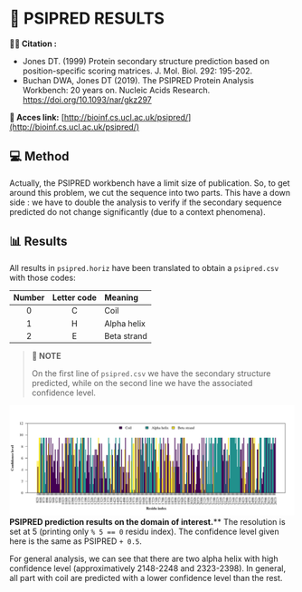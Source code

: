 # 🔮 PSIPRED RESULTS

**🕵️‍♂️ Citation :**
- Jones DT. (1999) Protein secondary structure prediction based on position-specific scoring matrices. J. Mol. Biol. 292: 195-202.
- Buchan DWA, Jones DT (2019). The PSIPRED Protein Analysis Workbench: 20 years on. Nucleic Acids Research. https://doi.org/10.1093/nar/gkz297

**🔗 Acces link:** [http://bioinf.cs.ucl.ac.uk/psipred/](http://bioinf.cs.ucl.ac.uk/psipred/)

## 💻 Method

Actually, the PSIPRED workbench have a limit size of publication. So, to get around this problem, we cut the sequence into two parts. This have a down side : we have to double the analysis to verify if the secondary sequence predicted do not change significantly (due to a context phenomena).

## 📊 Results

All results in `psipred.horiz` have been translated to obtain a `psipred.csv` with those codes:

| **Number** | **Letter code** | **Meaning** |
| :--------: | :-------------: | :---------- |
|     0      |        C        | Coil        |
|     1      |        H        | Alpha helix |
|     2      |        E        | Beta strand |

> **📝 NOTE** 
> 
> On the first line of `psipred.csv` we have the secondary structure predicted, while on the second line we have the associated confidence level.

![psipred_results](psipred.png)
 **PSIPRED prediction results on the domain of interest.**</strong>** The resolution is set at 5 (printing only `% 5 == 0` residu index). The confidence level given here is the same as PSIPRED `+ 0.5`.


For general analysis, we can see that there are two alpha helix with high confidence level (approximatively 2148-2248 and 2323-2398). In general, all part with coil are predicted with a lower confidence level than the rest.

